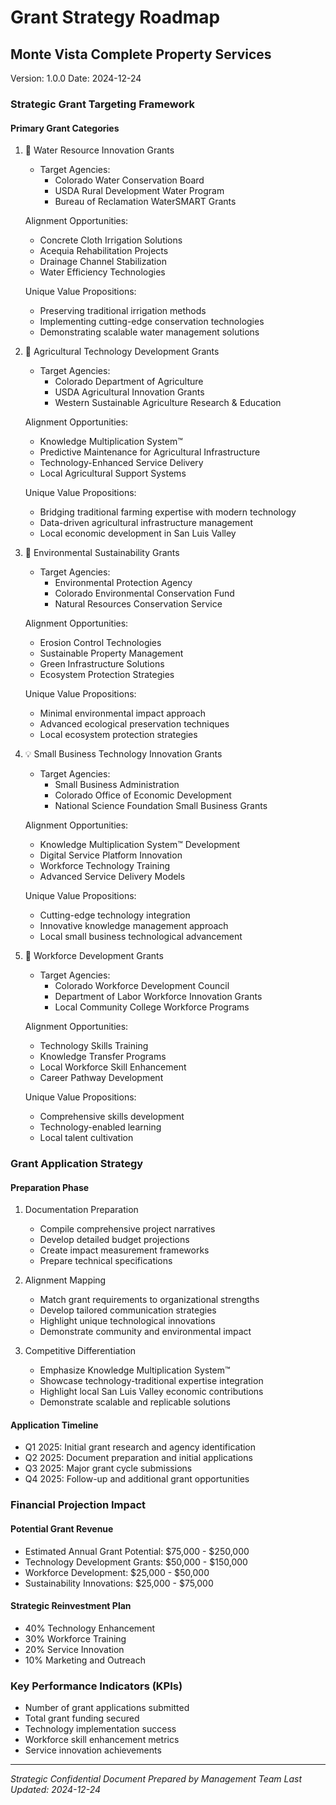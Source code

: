 # Grant Strategy Roadmap
## Monte Vista Complete Property Services
Version: 1.0.0
Date: 2024-12-24

### Strategic Grant Targeting Framework

#### Primary Grant Categories

1. 🌊 Water Resource Innovation Grants
   - Target Agencies:
     * Colorado Water Conservation Board
     * USDA Rural Development Water Program
     * Bureau of Reclamation WaterSMART Grants
   
   Alignment Opportunities:
   - Concrete Cloth Irrigation Solutions
   - Acequia Rehabilitation Projects
   - Drainage Channel Stabilization
   - Water Efficiency Technologies

   Unique Value Propositions:
   - Preserving traditional irrigation methods
   - Implementing cutting-edge conservation technologies
   - Demonstrating scalable water management solutions

2. 🚜 Agricultural Technology Development Grants
   - Target Agencies:
     * Colorado Department of Agriculture
     * USDA Agricultural Innovation Grants
     * Western Sustainable Agriculture Research & Education

   Alignment Opportunities:
   - Knowledge Multiplication System™
   - Predictive Maintenance for Agricultural Infrastructure
   - Technology-Enhanced Service Delivery
   - Local Agricultural Support Systems

   Unique Value Propositions:
   - Bridging traditional farming expertise with modern technology
   - Data-driven agricultural infrastructure management
   - Local economic development in San Luis Valley

3. 🌱 Environmental Sustainability Grants
   - Target Agencies:
     * Environmental Protection Agency
     * Colorado Environmental Conservation Fund
     * Natural Resources Conservation Service

   Alignment Opportunities:
   - Erosion Control Technologies
   - Sustainable Property Management
   - Green Infrastructure Solutions
   - Ecosystem Protection Strategies

   Unique Value Propositions:
   - Minimal environmental impact approach
   - Advanced ecological preservation techniques
   - Local ecosystem protection strategies

4. 💡 Small Business Technology Innovation Grants
   - Target Agencies:
     * Small Business Administration
     * Colorado Office of Economic Development
     * National Science Foundation Small Business Grants

   Alignment Opportunities:
   - Knowledge Multiplication System™ Development
   - Digital Service Platform Innovation
   - Workforce Technology Training
   - Advanced Service Delivery Models

   Unique Value Propositions:
   - Cutting-edge technology integration
   - Innovative knowledge management approach
   - Local small business technological advancement

5. 👥 Workforce Development Grants
   - Target Agencies:
     * Colorado Workforce Development Council
     * Department of Labor Workforce Innovation Grants
     * Local Community College Workforce Programs

   Alignment Opportunities:
   - Technology Skills Training
   - Knowledge Transfer Programs
   - Local Workforce Skill Enhancement
   - Career Pathway Development

   Unique Value Propositions:
   - Comprehensive skills development
   - Technology-enabled learning
   - Local talent cultivation

### Grant Application Strategy

#### Preparation Phase
1. Documentation Preparation
   - Compile comprehensive project narratives
   - Develop detailed budget projections
   - Create impact measurement frameworks
   - Prepare technical specifications

2. Alignment Mapping
   - Match grant requirements to organizational strengths
   - Develop tailored communication strategies
   - Highlight unique technological innovations
   - Demonstrate community and environmental impact

3. Competitive Differentiation
   - Emphasize Knowledge Multiplication System™
   - Showcase technology-traditional expertise integration
   - Highlight local San Luis Valley economic contributions
   - Demonstrate scalable and replicable solutions

#### Application Timeline
- Q1 2025: Initial grant research and agency identification
- Q2 2025: Document preparation and initial applications
- Q3 2025: Major grant cycle submissions
- Q4 2025: Follow-up and additional grant opportunities

### Financial Projection Impact

#### Potential Grant Revenue
- Estimated Annual Grant Potential: $75,000 - $250,000
- Technology Development Grants: $50,000 - $150,000
- Workforce Development: $25,000 - $50,000
- Sustainability Innovations: $25,000 - $75,000

#### Strategic Reinvestment Plan
- 40% Technology Enhancement
- 30% Workforce Training
- 20% Service Innovation
- 10% Marketing and Outreach

### Key Performance Indicators (KPIs)
- Number of grant applications submitted
- Total grant funding secured
- Technology implementation success
- Workforce skill enhancement metrics
- Service innovation achievements

---

*Strategic Confidential Document*
*Prepared by Management Team*
*Last Updated: 2024-12-24*